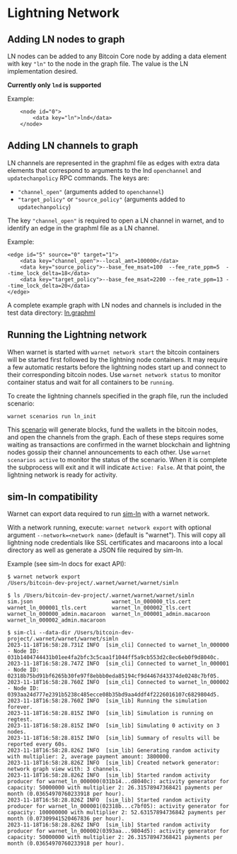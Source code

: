 # Lightning Network

## Adding LN nodes to graph

LN nodes can be added to any Bitcoin Core node by adding a data element with key
`"ln"` to the node in the graph file. The value is the LN implementation desired.

**Currently only `lnd` is supported**

Example:

```
    <node id="0">
        <data key="ln">lnd</data>
    </node>
```

## Adding LN channels to graph

LN channels are represented in the graphml file as edges with extra data elements
that correspond to arguments to the lnd `openchannel` and `updatechanpolicy` RPC
commands. The keys are:

- `"channel_open"` (arguments added to `openchannel`)
- `"target_policy"` or `"source_policy"` (arguments added to `updatechanpolicy`)

The key `"channel_open"` is required to open a LN channel in warnet, and to
identify an edge in the graphml file as a LN channel.

Example:

```
<edge id="5" source="0" target="1">
    <data key="channel_open">--local_amt=100000</data>
    <data key="source_policy">--base_fee_msat=100  --fee_rate_ppm=5  --time_lock_delta=18</data>
    <data key="target_policy">--base_fee_msat=2200 --fee_rate_ppm=13 --time_lock_delta=20</data>
</edge>
```

A complete example graph with LN nodes and channels is included in the test
data directory: [ln.graphml](../test/data/ln.graphml)

## Running the Lightning network

When warnet is started with `warnet network start` the bitcoin containers will
be started first followed by the lightning node containers. It may require a few
automatic restarts before the lightning nodes start up and connect to their
corresponding bitcoin nodes. Use `warnet network status` to monitor container status
and wait for all containers to be `running`.

To create the lightning channels specified in the graph file, run the included
scenario:

`warnet scenarios run ln_init`

This [scenario](../src/scenarios/ln_init.py) will generate blocks, fund the wallets
in the bitcoin nodes, and open the channels from the graph. Each of these steps
requires some waiting as transactions are confirmed in the warnet blockchain
and lightning nodes gossip their channel announcements to each other.
Use `warnet scenarios active` to monitor the status of the scenario. When it is
complete the subprocess will exit and it will indicate `Active: False`. At that
point, the lightning network is ready for activity.

## sim-ln compatibility

Warnet can export data required to run [sim-ln](https://github.com/bitcoin-dev-project/sim-ln)
with a warnet network.

With a network running, execute: `warnet network export` with optional argument
`--network=<network name>` (default is "warnet"). This will copy all lightning
node credentials like SSL certificates and macaroons into a local directory as
well as generate a JSON file required by sim-ln.

Example (see sim-ln docs for exact API):

```
$ warnet network export
/Users/bitcoin-dev-project/.warnet/warnet/warnet/simln

$ ls /Users/bitcoin-dev-project/.warnet/warnet/warnet/simln
sim.json                         warnet_ln_000000_tls.cert        warnet_ln_000001_tls.cert        warnet_ln_000002_tls.cert
warnet_ln_000000_admin.macaroon  warnet_ln_000001_admin.macaroon  warnet_ln_000002_admin.macaroon

$ sim-cli --data-dir /Users/bitcoin-dev-project/.warnet/warnet/warnet/simln
2023-11-18T16:58:28.731Z INFO  [sim_cli] Connected to warnet_ln_000000 - Node ID: 031b1404744431b01ee4fa2bfc3c5caa1f1044ff5a9cb553d2c8ec6eb0f9d8040c.
2023-11-18T16:58:28.747Z INFO  [sim_cli] Connected to warnet_ln_000001 - Node ID: 02318b75bd91bf6265b30fe97f8ebbb0eda85194cf9d4467d43374de0248c7bf05.
2023-11-18T16:58:28.760Z INFO  [sim_cli] Connected to warnet_ln_000002 - Node ID: 0393aa24d777e2391b5238c485ecce08b35bd9aa4ddf4f2226016107c6829804d5.
2023-11-18T16:58:28.760Z INFO  [sim_lib] Running the simulation forever.
2023-11-18T16:58:28.815Z INFO  [sim_lib] Simulation is running on regtest.
2023-11-18T16:58:28.815Z INFO  [sim_lib] Simulating 0 activity on 3 nodes.
2023-11-18T16:58:28.815Z INFO  [sim_lib] Summary of results will be reported every 60s.
2023-11-18T16:58:28.826Z INFO  [sim_lib] Generating random activity with multiplier: 2, average payment amount: 3800000.
2023-11-18T16:58:28.826Z INFO  [sim_lib] Created network generator: network graph view with: 3 channels.
2023-11-18T16:58:28.826Z INFO  [sim_lib] Started random activity producer for warnet_ln_000000(031b14...d8040c): activity generator for capacity: 50000000 with multiplier 2: 26.31578947368421 payments per month (0.03654970760233918 per hour).
2023-11-18T16:58:28.826Z INFO  [sim_lib] Started random activity producer for warnet_ln_000001(02318b...c7bf05): activity generator for capacity: 100000000 with multiplier 2: 52.63157894736842 payments per month (0.07309941520467836 per hour).
2023-11-18T16:58:28.826Z INFO  [sim_lib] Started random activity producer for warnet_ln_000002(0393aa...9804d5): activity generator for capacity: 50000000 with multiplier 2: 26.31578947368421 payments per month (0.03654970760233918 per hour).
```
